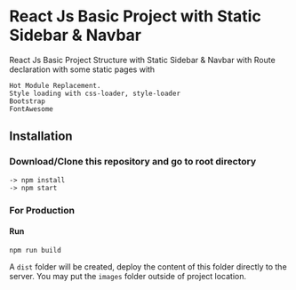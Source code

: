 # React Js Basic Project with Static Sidebar & Navbar

React Js Basic Project Structure with Static Sidebar & Navbar 
with Route declaration with some static pages with 
```
Hot Module Replacement.
Style loading with css-loader, style-loader
Bootstrap
FontAwesome
````

## Installation

### Download/Clone this repository and go to root directory

```
-> npm install
-> npm start
```

### For Production
#### Run
```
npm run build
```
 A `dist` folder will be created, deploy the content of this folder directly to the server. You may put the `images` folder outside of project location. 